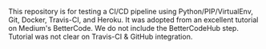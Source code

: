 This repository is for testing a CI/CD pipeline using Python/PIP/VirtualEnv, Git, Docker, Travis-CI, and Heroku. It was adopted from an excellent tutorial on Medium's BetterCode. We do not include the BetterCodeHub step. Tutorial was not clear on Travis-CI & GitHub integration.
